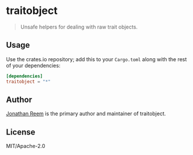 # traitobject

> Unsafe helpers for dealing with raw trait objects.

## Usage

Use the crates.io repository; add this to your `Cargo.toml` along
with the rest of your dependencies:

```toml
[dependencies]
traitobject = "*"
```

## Author

[Jonathan Reem](https://medium.com/@jreem) is the primary author and maintainer
of traitobject.

## License

MIT/Apache-2.0

